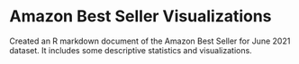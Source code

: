 # Amazon Best Seller Visualizations
Created an R markdown document of the Amazon Best Seller for June 2021 dataset. It includes some descriptive statistics and visualizations.
